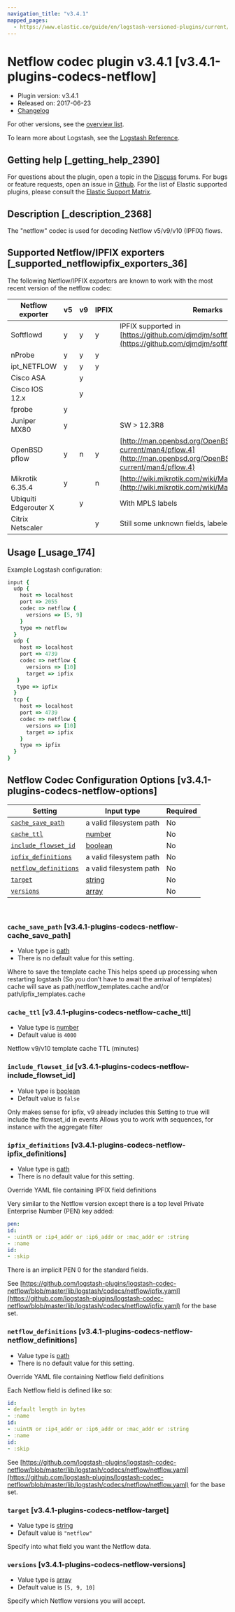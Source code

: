 ```yaml
---
navigation_title: "v3.4.1"
mapped_pages:
  - https://www.elastic.co/guide/en/logstash-versioned-plugins/current/v3.4.1-plugins-codecs-netflow.html
---
```


# Netflow codec plugin v3.4.1 [v3.4.1-plugins-codecs-netflow]


* Plugin version: v3.4.1
* Released on: 2017-06-23
* [Changelog](https://github.com/logstash-plugins/logstash-codec-netflow/blob/v3.4.1/CHANGELOG.md)

For other versions, see the [overview list](codec-netflow-index.md).

To learn more about Logstash, see the [Logstash Reference](logstash://reference/index.md).

## Getting help [_getting_help_2390]

For questions about the plugin, open a topic in the [Discuss](http://discuss.elastic.co) forums. For bugs or feature requests, open an issue in [Github](https://github.com/logstash-plugins/logstash-codec-netflow). For the list of Elastic supported plugins, please consult the [Elastic Support Matrix](https://www.elastic.co/support/matrix#matrix_logstash_plugins).


## Description [_description_2368]

The "netflow" codec is used for decoding Netflow v5/v9/v10 (IPFIX) flows.


## Supported Netflow/IPFIX exporters [_supported_netflowipfix_exporters_36]

The following Netflow/IPFIX exporters are known to work with the most recent version of the netflow codec:

| Netflow exporter | v5 | v9 | IPFIX | Remarks |
| --- | --- | --- | --- | --- |
| Softflowd | y | y | y | IPFIX supported in [https://github.com/djmdjm/softflowd](https://github.com/djmdjm/softflowd) |
| nProbe | y | y | y |  |
| ipt_NETFLOW | y | y | y |  |
| Cisco ASA |  | y |  |  |
| Cisco IOS 12.x |  | y |  |  |
| fprobe | y |  |  |  |
| Juniper MX80 | y |  |  | SW > 12.3R8 |
| OpenBSD pflow | y | n | y | [http://man.openbsd.org/OpenBSD-current/man4/pflow.4](http://man.openbsd.org/OpenBSD-current/man4/pflow.4) |
| Mikrotik 6.35.4 | y |  | n | [http://wiki.mikrotik.com/wiki/Manual:IP/Traffic_Flow](http://wiki.mikrotik.com/wiki/Manual:IP/Traffic_Flow) |
| Ubiquiti Edgerouter X |  | y |  | With MPLS labels |
| Citrix Netscaler |  |  | y | Still some unknown fields, labeled netscalerUnknown<id> |


## Usage [_usage_174]

Example Logstash configuration:

```ruby
input {
  udp {
    host => localhost
    port => 2055
    codec => netflow {
      versions => [5, 9]
    }
    type => netflow
  }
  udp {
    host => localhost
    port => 4739
    codec => netflow {
      versions => [10]
      target => ipfix
   }
   type => ipfix
  }
  tcp {
    host => localhost
    port => 4739
    codec => netflow {
      versions => [10]
      target => ipfix
    }
    type => ipfix
  }
}
```


## Netflow Codec Configuration Options [v3.4.1-plugins-codecs-netflow-options]

| Setting | Input type | Required |
| --- | --- | --- |
| [`cache_save_path`](v3-4-1-plugins-codecs-netflow.md#v3.4.1-plugins-codecs-netflow-cache_save_path) | a valid filesystem path | No |
| [`cache_ttl`](v3-4-1-plugins-codecs-netflow.md#v3.4.1-plugins-codecs-netflow-cache_ttl) | [number](logstash://reference/configuration-file-structure.md#number) | No |
| [`include_flowset_id`](v3-4-1-plugins-codecs-netflow.md#v3.4.1-plugins-codecs-netflow-include_flowset_id) | [boolean](logstash://reference/configuration-file-structure.md#boolean) | No |
| [`ipfix_definitions`](v3-4-1-plugins-codecs-netflow.md#v3.4.1-plugins-codecs-netflow-ipfix_definitions) | a valid filesystem path | No |
| [`netflow_definitions`](v3-4-1-plugins-codecs-netflow.md#v3.4.1-plugins-codecs-netflow-netflow_definitions) | a valid filesystem path | No |
| [`target`](v3-4-1-plugins-codecs-netflow.md#v3.4.1-plugins-codecs-netflow-target) | [string](logstash://reference/configuration-file-structure.md#string) | No |
| [`versions`](v3-4-1-plugins-codecs-netflow.md#v3.4.1-plugins-codecs-netflow-versions) | [array](logstash://reference/configuration-file-structure.md#array) | No |

 

### `cache_save_path` [v3.4.1-plugins-codecs-netflow-cache_save_path]

* Value type is [path](logstash://reference/configuration-file-structure.md#path)
* There is no default value for this setting.

Where to save the template cache This helps speed up processing when restarting logstash (So you don’t have to await the arrival of templates) cache will save as path/netflow_templates.cache and/or path/ipfix_templates.cache


### `cache_ttl` [v3.4.1-plugins-codecs-netflow-cache_ttl]

* Value type is [number](logstash://reference/configuration-file-structure.md#number)
* Default value is `4000`

Netflow v9/v10 template cache TTL (minutes)


### `include_flowset_id` [v3.4.1-plugins-codecs-netflow-include_flowset_id]

* Value type is [boolean](logstash://reference/configuration-file-structure.md#boolean)
* Default value is `false`

Only makes sense for ipfix, v9 already includes this Setting to true will include the flowset_id in events Allows you to work with sequences, for instance with the aggregate filter


### `ipfix_definitions` [v3.4.1-plugins-codecs-netflow-ipfix_definitions]

* Value type is [path](logstash://reference/configuration-file-structure.md#path)
* There is no default value for this setting.

Override YAML file containing IPFIX field definitions

Very similar to the Netflow version except there is a top level Private Enterprise Number (PEN) key added:

```yaml
pen:
id:
- :uintN or :ip4_addr or :ip6_addr or :mac_addr or :string
- :name
id:
- :skip
```

There is an implicit PEN 0 for the standard fields.

See [https://github.com/logstash-plugins/logstash-codec-netflow/blob/master/lib/logstash/codecs/netflow/ipfix.yaml](https://github.com/logstash-plugins/logstash-codec-netflow/blob/master/lib/logstash/codecs/netflow/ipfix.yaml) for the base set.


### `netflow_definitions` [v3.4.1-plugins-codecs-netflow-netflow_definitions]

* Value type is [path](logstash://reference/configuration-file-structure.md#path)
* There is no default value for this setting.

Override YAML file containing Netflow field definitions

Each Netflow field is defined like so:

```yaml
id:
- default length in bytes
- :name
id:
- :uintN or :ip4_addr or :ip6_addr or :mac_addr or :string
- :name
id:
- :skip
```

See [https://github.com/logstash-plugins/logstash-codec-netflow/blob/master/lib/logstash/codecs/netflow/netflow.yaml](https://github.com/logstash-plugins/logstash-codec-netflow/blob/master/lib/logstash/codecs/netflow/netflow.yaml) for the base set.


### `target` [v3.4.1-plugins-codecs-netflow-target]

* Value type is [string](logstash://reference/configuration-file-structure.md#string)
* Default value is `"netflow"`

Specify into what field you want the Netflow data.


### `versions` [v3.4.1-plugins-codecs-netflow-versions]

* Value type is [array](logstash://reference/configuration-file-structure.md#array)
* Default value is `[5, 9, 10]`

Specify which Netflow versions you will accept.



